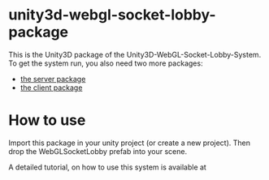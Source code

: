 # unity3d-webgl-socket-lobby-package

This is the Unity3D package of the Unity3D-WebGL-Socket-Lobby-System.
To get the system run, you also need two more packages:

* [the server package](https://github.com/daspete/unity3d-webgl-socket-lobby-server)
* [the client package](https://github.com/daspete/unity3d-webgl-socket-lobby-client)

# How to use

Import this package in your unity project (or create a new project). Then drop the WebGLSocketLobby prefab into your scene.

A detailed tutorial, on how to use this system is available at 